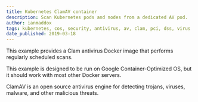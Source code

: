 ```yaml
---
title: Kubernetes ClamAV container
description: Scan Kubernetes pods and nodes from a dedicated AV pod.
author: ianmaddox
tags: kubernetes, cos, security, antivirus, av, clam, pci, dss, virus
date_published: 2019-03-18
---
```


This example provides a Clam antivirus Docker image that performs regularly scheduled scans.

This example is designed to be run on Google Container-Optimized OS, but it should work with most other Docker servers.

ClamAV is an open source antivirus engine for detecting trojans, viruses, malware, and other malicious threats.

